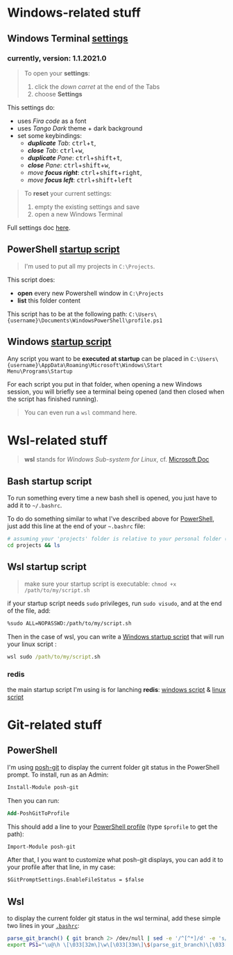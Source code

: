 # Windows-related stuff

## **Windows Terminal** [settings](/windows/settings.json)
### currently, version: 1.1.2021.0
> To open your **settings**:
> 1. click the _down carret_ at the end of the Tabs
> 2. choose **Settings**

This settings do:
- uses _Fira code_ as a font
- uses _Tango Dark_ theme + dark background
- set some keybindings:
  - _**duplicate** Tab_: <kbd>ctrl</kbd>+<kbd>t</kbd>,
  - _**close** Tab_: <kbd>ctrl</kbd>+<kbd>w</kbd>,
  - _**duplicate** Pane_: <kbd>ctrl</kbd>+<kbd>shift</kbd>+<kbd>t</kbd>,
  - _**close** Pane_: <kbd>ctrl</kbd>+<kbd>shift</kbd>+<kbd>w</kbd>,
  - _move **focus right**_: <kbd>ctrl</kbd>+<kbd>shift</kbd>+<kbd>right</kbd>,
  - _move **focus left**_: <kbd>ctrl</kbd>+<kbd>shift</kbd>+<kbd>left</kbd>

> To **reset** your current settings:
> 1. empty the existing settings and save
> 2. open a new Windows Terminal

Full settings doc [here](https://github.com/microsoft/terminal/blob/master/doc/cascadia/SettingsSchema.md).

## PowerShell [startup script](/windows/profile.ps1)
> I'm used to put all my projects in `C:\Projects`.

This script does:
 - **open** every new Powershell window in `C:\Projects`
 - **list** this folder content

This script has to be at the following path: `C:\Users\{username}\Documents\WindowsPowerShell\profile.ps1`

## Windows [startup script](/windows/startup.cmd)
Any script you want to be **executed at startup** can be placed in `C:\Users\{username}\AppData\Roaming\Microsoft\Windows\Start Menu\Programs\Startup`

For each script you put in that folder, when opening a new Windows session, you will briefly see a terminal being opened (and then closed when the script has finished running).
> You can even run a `wsl` command here.

# Wsl-related stuff
> **wsl** stands for _Windows Sub-system for Linux_,
> cf. [Microsoft Doc](https://docs.microsoft.com/en-us/windows/wsl/about) 

## Bash startup script
To run something every time a new bash shell is opened, you just have to add it to `~/.bashrc`.

To do do something similar to what I've described above for [PowerShell](#powershell-startup-script), just add this line at the end of your `~.bashrc` file:
```sh
# assuming your 'projects' folder is relative to your personal folder (/mnt/c/Users/{username})
cd projects && ls
```

## Wsl startup script
> make sure your startup script is executable: `chmod +x /path/to/my/script.sh`

if your startup script needs `sudo` privileges, run `sudo visudo`, and at the end of the file, add:
```sh
%sudo ALL=NOPASSWD:/path/to/my/script.sh
```

Then in the case of wsl, you can write a [Windows startup script](#windows-startup-script) that will run your linux script :
```cmd
wsl sudo /path/to/my/script.sh
```

### redis
the main startup script I'm using is for lanching **redis**:
[windows script](/wsl/startup-redis.cmd) & [linux script](/wsl/start-redis.sh)

# Git-related stuff

## PowerShell
I'm using [posh-git](https://github.com/dahlbyk/posh-git) to display the current folder git status in the PowerShell prompt.
To install, run as an Admin:
```ps
Install-Module posh-git
```
Then you can run:
```ps
Add-PoshGitToProfile
```
This should add a line to your [PowerShell profile](/windows/Microsoft.PowerShell_profile.ps1) (type `$profile` to get the path):
```ps
Import-Module posh-git
```

After that, I you want to customize what posh-git displays, you can add it to your profile after that line, in my case:
```ps
$GitPromptSettings.EnableFileStatus = $false
```

## Wsl
to display the current folder git status in the wsl terminal, add these simple two lines in your [`.bashrc`](/wsl/.bashrc):
```sh
parse_git_branch() { git branch 2> /dev/null | sed -e '/^[^*]/d' -e 's/* \(.*\)/ (\1)/' ; }
export PS1="\u@\h \[\033[32m\]\w\[\033[33m\]\$(parse_git_branch)\[\033[00m\] $ "
```
